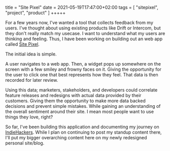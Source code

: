 title = "Site Pixel"
date = 2021-05-19T17:47:00+02:00
tags = [
    "sitepixel",
    "project",
    "product"
]
+++++

For a few years now, I've wanted a tool that collects feedback from my users. I've thought about using existing products like Drift or Intercom, but they don't really match my usecase. I want to understand what my users are thinking and feeling. Thus, I have been working on building out an web app called [Site Pixel](https://sitepixel.io).

The initial idea is simple.

A user navigates to a web app. Then, a widget pops up somewhere on the screen with a few smiley and frowny faces on it. Giving the opportunity for the user to click one that best represents how they feel. That data is then recorded for later review.

Using this data; marketers, stakeholders, and developers could correlate feature releases and redesigns with actual data provided by their customers. Giving them the opportunity to make more data backed decisions and prevent simple mistakes. While gaining an understanding of the overall sentiment around their site. I mean most people want to use things they love, right?

So far, I've been building this application and documenting my journey on [IndieHackers](https://www.indiehackers.com/product/site-pixel). While I plan on continuing to post my standup content there, I'll put my bigger overarching content here on my newly redesigned personal site/blog.

